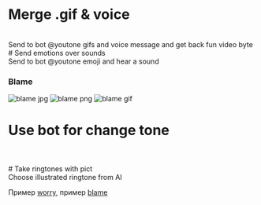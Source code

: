 # Merge .gif & voice
<br>
Send to bot @youtone gifs and voice message and get back fun video byte
<br>
# Send emotions over sounds
<br>
Send to bot @youtone emoji and hear a sound

### Blame
  
![blame jpg][3]
![blame png][4]
![blame gif][5]
  
# Use bot for change tone
<br>  
<br>
# Take ringtones with pict
<br>
Choose illustrated ringtone from AI
<br>


Пример [worry][1], пример [blame][2]

[1]: https://google.ru "Гугл" 
[2]: https://yandex.ru "Яндекс"
[3]: https://ludologer.files.wordpress.com/2017/01/wp_20181111_14_13_53_pro.jpg
[4]: https://ludologer.files.wordpress.com/2018/04/d0bdd0b0d181d0b8d0bbd18cd0bdd18bd0b5-d187d0b5d0bbd0bed0b2d0b5d187d0bad0b8-2.jpg
[5]: https://ludologer.files.wordpress.com/2020/11/blame.gif


